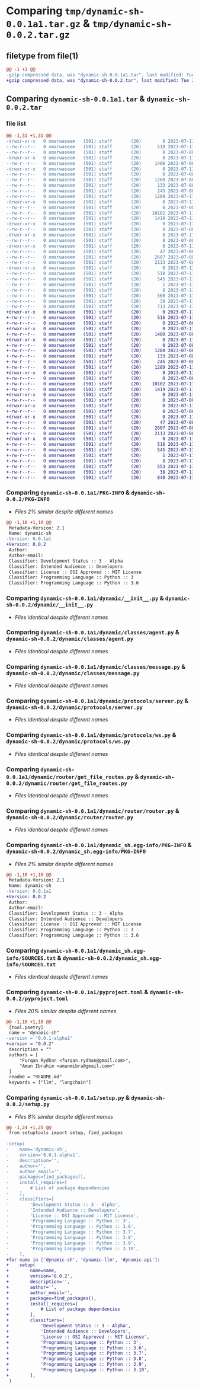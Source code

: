 # Comparing `tmp/dynamic-sh-0.0.1a1.tar.gz` & `tmp/dynamic-sh-0.0.2.tar.gz`

## filetype from file(1)

```diff
@@ -1 +1 @@
-gzip compressed data, was "dynamic-sh-0.0.1a1.tar", last modified: Tue Jul 11 22:09:38 2023, max compression
+gzip compressed data, was "dynamic-sh-0.0.2.tar", last modified: Tue Jul 11 22:14:41 2023, max compression
```

## Comparing `dynamic-sh-0.0.1a1.tar` & `dynamic-sh-0.0.2.tar`

### file list

```diff
@@ -1,31 +1,31 @@
-drwxr-xr-x   0 omarwaseem   (501) staff       (20)        0 2023-07-11 22:09:38.470033 dynamic-sh-0.0.1a1/
--rw-r--r--   0 omarwaseem   (501) staff       (20)      518 2023-07-11 22:09:38.469911 dynamic-sh-0.0.1a1/PKG-INFO
--rw-r--r--   0 omarwaseem   (501) staff       (20)        0 2023-07-08 22:39:44.000000 dynamic-sh-0.0.1a1/README.md
-drwxr-xr-x   0 omarwaseem   (501) staff       (20)        0 2023-07-11 22:09:38.467998 dynamic-sh-0.0.1a1/dynamic/
--rw-r--r--   0 omarwaseem   (501) staff       (20)     1400 2023-07-08 22:39:44.000000 dynamic-sh-0.0.1a1/dynamic/__init__.py
-drwxr-xr-x   0 omarwaseem   (501) staff       (20)        0 2023-07-11 22:09:38.468470 dynamic-sh-0.0.1a1/dynamic/classes/
--rw-r--r--   0 omarwaseem   (501) staff       (20)        0 2023-07-08 22:39:44.000000 dynamic-sh-0.0.1a1/dynamic/classes/__init__.py
--rw-r--r--   0 omarwaseem   (501) staff       (20)     1280 2023-07-08 22:39:44.000000 dynamic-sh-0.0.1a1/dynamic/classes/agent.py
--rw-r--r--   0 omarwaseem   (501) staff       (20)      133 2023-07-08 22:39:44.000000 dynamic-sh-0.0.1a1/dynamic/classes/chain.py
--rw-r--r--   0 omarwaseem   (501) staff       (20)      245 2023-07-08 22:39:44.000000 dynamic-sh-0.0.1a1/dynamic/classes/logger.py
--rw-r--r--   0 omarwaseem   (501) staff       (20)     1289 2023-07-11 18:24:11.000000 dynamic-sh-0.0.1a1/dynamic/classes/message.py
-drwxr-xr-x   0 omarwaseem   (501) staff       (20)        0 2023-07-11 22:09:38.468769 dynamic-sh-0.0.1a1/dynamic/protocols/
--rw-r--r--   0 omarwaseem   (501) staff       (20)        0 2023-07-08 22:39:44.000000 dynamic-sh-0.0.1a1/dynamic/protocols/__init__.py
--rw-r--r--   0 omarwaseem   (501) staff       (20)    10102 2023-07-11 18:24:11.000000 dynamic-sh-0.0.1a1/dynamic/protocols/server.py
--rw-r--r--   0 omarwaseem   (501) staff       (20)     1419 2023-07-11 18:24:11.000000 dynamic-sh-0.0.1a1/dynamic/protocols/ws.py
-drwxr-xr-x   0 omarwaseem   (501) staff       (20)        0 2023-07-11 22:09:38.468877 dynamic-sh-0.0.1a1/dynamic/request/
--rw-r--r--   0 omarwaseem   (501) staff       (20)        0 2023-07-08 22:39:44.000000 dynamic-sh-0.0.1a1/dynamic/request/__init__.py
-drwxr-xr-x   0 omarwaseem   (501) staff       (20)        0 2023-07-11 22:09:38.468957 dynamic-sh-0.0.1a1/dynamic/response/
--rw-r--r--   0 omarwaseem   (501) staff       (20)        0 2023-07-08 22:39:44.000000 dynamic-sh-0.0.1a1/dynamic/response/__init__.py
-drwxr-xr-x   0 omarwaseem   (501) staff       (20)        0 2023-07-11 22:09:38.469281 dynamic-sh-0.0.1a1/dynamic/router/
--rw-r--r--   0 omarwaseem   (501) staff       (20)       47 2023-07-08 22:39:44.000000 dynamic-sh-0.0.1a1/dynamic/router/__init__.py
--rw-r--r--   0 omarwaseem   (501) staff       (20)     2607 2023-07-08 22:39:44.000000 dynamic-sh-0.0.1a1/dynamic/router/get_file_routes.py
--rw-r--r--   0 omarwaseem   (501) staff       (20)     2113 2023-07-08 22:39:44.000000 dynamic-sh-0.0.1a1/dynamic/router/router.py
-drwxr-xr-x   0 omarwaseem   (501) staff       (20)        0 2023-07-11 22:09:38.469765 dynamic-sh-0.0.1a1/dynamic_sh.egg-info/
--rw-r--r--   0 omarwaseem   (501) staff       (20)      518 2023-07-11 22:09:38.000000 dynamic-sh-0.0.1a1/dynamic_sh.egg-info/PKG-INFO
--rw-r--r--   0 omarwaseem   (501) staff       (20)      545 2023-07-11 22:09:38.000000 dynamic-sh-0.0.1a1/dynamic_sh.egg-info/SOURCES.txt
--rw-r--r--   0 omarwaseem   (501) staff       (20)        1 2023-07-11 22:09:38.000000 dynamic-sh-0.0.1a1/dynamic_sh.egg-info/dependency_links.txt
--rw-r--r--   0 omarwaseem   (501) staff       (20)        8 2023-07-11 22:09:38.000000 dynamic-sh-0.0.1a1/dynamic_sh.egg-info/top_level.txt
--rw-r--r--   0 omarwaseem   (501) staff       (20)      560 2023-07-11 22:09:28.000000 dynamic-sh-0.0.1a1/pyproject.toml
--rw-r--r--   0 omarwaseem   (501) staff       (20)       38 2023-07-11 22:09:38.470067 dynamic-sh-0.0.1a1/setup.cfg
--rw-r--r--   0 omarwaseem   (501) staff       (20)      713 2023-07-11 22:09:32.000000 dynamic-sh-0.0.1a1/setup.py
+drwxr-xr-x   0 omarwaseem   (501) staff       (20)        0 2023-07-11 22:14:41.670680 dynamic-sh-0.0.2/
+-rw-r--r--   0 omarwaseem   (501) staff       (20)      516 2023-07-11 22:14:41.670542 dynamic-sh-0.0.2/PKG-INFO
+-rw-r--r--   0 omarwaseem   (501) staff       (20)        0 2023-07-08 22:39:44.000000 dynamic-sh-0.0.2/README.md
+drwxr-xr-x   0 omarwaseem   (501) staff       (20)        0 2023-07-11 22:14:41.667348 dynamic-sh-0.0.2/dynamic/
+-rw-r--r--   0 omarwaseem   (501) staff       (20)     1400 2023-07-08 22:39:44.000000 dynamic-sh-0.0.2/dynamic/__init__.py
+drwxr-xr-x   0 omarwaseem   (501) staff       (20)        0 2023-07-11 22:14:41.668379 dynamic-sh-0.0.2/dynamic/classes/
+-rw-r--r--   0 omarwaseem   (501) staff       (20)        0 2023-07-08 22:39:44.000000 dynamic-sh-0.0.2/dynamic/classes/__init__.py
+-rw-r--r--   0 omarwaseem   (501) staff       (20)     1280 2023-07-08 22:39:44.000000 dynamic-sh-0.0.2/dynamic/classes/agent.py
+-rw-r--r--   0 omarwaseem   (501) staff       (20)      133 2023-07-08 22:39:44.000000 dynamic-sh-0.0.2/dynamic/classes/chain.py
+-rw-r--r--   0 omarwaseem   (501) staff       (20)      245 2023-07-08 22:39:44.000000 dynamic-sh-0.0.2/dynamic/classes/logger.py
+-rw-r--r--   0 omarwaseem   (501) staff       (20)     1289 2023-07-11 18:24:11.000000 dynamic-sh-0.0.2/dynamic/classes/message.py
+drwxr-xr-x   0 omarwaseem   (501) staff       (20)        0 2023-07-11 22:14:41.668954 dynamic-sh-0.0.2/dynamic/protocols/
+-rw-r--r--   0 omarwaseem   (501) staff       (20)        0 2023-07-08 22:39:44.000000 dynamic-sh-0.0.2/dynamic/protocols/__init__.py
+-rw-r--r--   0 omarwaseem   (501) staff       (20)    10102 2023-07-11 18:24:11.000000 dynamic-sh-0.0.2/dynamic/protocols/server.py
+-rw-r--r--   0 omarwaseem   (501) staff       (20)     1419 2023-07-11 18:24:11.000000 dynamic-sh-0.0.2/dynamic/protocols/ws.py
+drwxr-xr-x   0 omarwaseem   (501) staff       (20)        0 2023-07-11 22:14:41.669096 dynamic-sh-0.0.2/dynamic/request/
+-rw-r--r--   0 omarwaseem   (501) staff       (20)        0 2023-07-08 22:39:44.000000 dynamic-sh-0.0.2/dynamic/request/__init__.py
+drwxr-xr-x   0 omarwaseem   (501) staff       (20)        0 2023-07-11 22:14:41.669185 dynamic-sh-0.0.2/dynamic/response/
+-rw-r--r--   0 omarwaseem   (501) staff       (20)        0 2023-07-08 22:39:44.000000 dynamic-sh-0.0.2/dynamic/response/__init__.py
+drwxr-xr-x   0 omarwaseem   (501) staff       (20)        0 2023-07-11 22:14:41.669559 dynamic-sh-0.0.2/dynamic/router/
+-rw-r--r--   0 omarwaseem   (501) staff       (20)       47 2023-07-08 22:39:44.000000 dynamic-sh-0.0.2/dynamic/router/__init__.py
+-rw-r--r--   0 omarwaseem   (501) staff       (20)     2607 2023-07-08 22:39:44.000000 dynamic-sh-0.0.2/dynamic/router/get_file_routes.py
+-rw-r--r--   0 omarwaseem   (501) staff       (20)     2113 2023-07-08 22:39:44.000000 dynamic-sh-0.0.2/dynamic/router/router.py
+drwxr-xr-x   0 omarwaseem   (501) staff       (20)        0 2023-07-11 22:14:41.670343 dynamic-sh-0.0.2/dynamic_sh.egg-info/
+-rw-r--r--   0 omarwaseem   (501) staff       (20)      516 2023-07-11 22:14:41.000000 dynamic-sh-0.0.2/dynamic_sh.egg-info/PKG-INFO
+-rw-r--r--   0 omarwaseem   (501) staff       (20)      545 2023-07-11 22:14:41.000000 dynamic-sh-0.0.2/dynamic_sh.egg-info/SOURCES.txt
+-rw-r--r--   0 omarwaseem   (501) staff       (20)        1 2023-07-11 22:14:41.000000 dynamic-sh-0.0.2/dynamic_sh.egg-info/dependency_links.txt
+-rw-r--r--   0 omarwaseem   (501) staff       (20)        8 2023-07-11 22:14:41.000000 dynamic-sh-0.0.2/dynamic_sh.egg-info/top_level.txt
+-rw-r--r--   0 omarwaseem   (501) staff       (20)      553 2023-07-11 22:13:47.000000 dynamic-sh-0.0.2/pyproject.toml
+-rw-r--r--   0 omarwaseem   (501) staff       (20)       38 2023-07-11 22:14:41.670727 dynamic-sh-0.0.2/setup.cfg
+-rw-r--r--   0 omarwaseem   (501) staff       (20)      840 2023-07-11 22:14:34.000000 dynamic-sh-0.0.2/setup.py
```

### Comparing `dynamic-sh-0.0.1a1/PKG-INFO` & `dynamic-sh-0.0.2/PKG-INFO`

 * *Files 2% similar despite different names*

```diff
@@ -1,10 +1,10 @@
 Metadata-Version: 2.1
 Name: dynamic-sh
-Version: 0.0.1a1
+Version: 0.0.2
 Author: 
 Author-email: 
 Classifier: Development Status :: 3 - Alpha
 Classifier: Intended Audience :: Developers
 Classifier: License :: OSI Approved :: MIT License
 Classifier: Programming Language :: Python :: 3
 Classifier: Programming Language :: Python :: 3.6
```

### Comparing `dynamic-sh-0.0.1a1/dynamic/__init__.py` & `dynamic-sh-0.0.2/dynamic/__init__.py`

 * *Files identical despite different names*

### Comparing `dynamic-sh-0.0.1a1/dynamic/classes/agent.py` & `dynamic-sh-0.0.2/dynamic/classes/agent.py`

 * *Files identical despite different names*

### Comparing `dynamic-sh-0.0.1a1/dynamic/classes/message.py` & `dynamic-sh-0.0.2/dynamic/classes/message.py`

 * *Files identical despite different names*

### Comparing `dynamic-sh-0.0.1a1/dynamic/protocols/server.py` & `dynamic-sh-0.0.2/dynamic/protocols/server.py`

 * *Files identical despite different names*

### Comparing `dynamic-sh-0.0.1a1/dynamic/protocols/ws.py` & `dynamic-sh-0.0.2/dynamic/protocols/ws.py`

 * *Files identical despite different names*

### Comparing `dynamic-sh-0.0.1a1/dynamic/router/get_file_routes.py` & `dynamic-sh-0.0.2/dynamic/router/get_file_routes.py`

 * *Files identical despite different names*

### Comparing `dynamic-sh-0.0.1a1/dynamic/router/router.py` & `dynamic-sh-0.0.2/dynamic/router/router.py`

 * *Files identical despite different names*

### Comparing `dynamic-sh-0.0.1a1/dynamic_sh.egg-info/PKG-INFO` & `dynamic-sh-0.0.2/dynamic_sh.egg-info/PKG-INFO`

 * *Files 2% similar despite different names*

```diff
@@ -1,10 +1,10 @@
 Metadata-Version: 2.1
 Name: dynamic-sh
-Version: 0.0.1a1
+Version: 0.0.2
 Author: 
 Author-email: 
 Classifier: Development Status :: 3 - Alpha
 Classifier: Intended Audience :: Developers
 Classifier: License :: OSI Approved :: MIT License
 Classifier: Programming Language :: Python :: 3
 Classifier: Programming Language :: Python :: 3.6
```

### Comparing `dynamic-sh-0.0.1a1/dynamic_sh.egg-info/SOURCES.txt` & `dynamic-sh-0.0.2/dynamic_sh.egg-info/SOURCES.txt`

 * *Files identical despite different names*

### Comparing `dynamic-sh-0.0.1a1/pyproject.toml` & `dynamic-sh-0.0.2/pyproject.toml`

 * *Files 20% similar despite different names*

```diff
@@ -1,10 +1,10 @@
 [tool.poetry]
 name = "dynamic-sh"
-version = "0.0.1-alpha1"
+version = "0.0.2"
 description = ""
 authors = [
     "Furqan Rydhan <furqan.rydhan@gmail.com>",
     "Aman Ibrahim <amanmibra@gmail.com>"
 ]
 readme = "README.md"
 keywords = ["llm", "langchain"]
```

### Comparing `dynamic-sh-0.0.1a1/setup.py` & `dynamic-sh-0.0.2/setup.py`

 * *Files 8% similar despite different names*

```diff
@@ -1,24 +1,25 @@
 from setuptools import setup, find_packages
 
-setup(
-    name='dynamic-sh',
-    version='0.0.1-alpha1',
-    description='',
-    author='',
-    author_email='',
-    packages=find_packages(),
-    install_requires=[
-        # List of package dependencies
-    ],
-    classifiers=[
-        'Development Status :: 3 - Alpha',
-        'Intended Audience :: Developers',
-        'License :: OSI Approved :: MIT License',
-        'Programming Language :: Python :: 3',
-        'Programming Language :: Python :: 3.6',
-        'Programming Language :: Python :: 3.7',
-        'Programming Language :: Python :: 3.8',
-        'Programming Language :: Python :: 3.9',
-        'Programming Language :: Python :: 3.10',
-    ],
+for name in ['dynamic-sh', 'dynamic-llm', 'dynamic-api']:
+    setup(
+        name=name,
+        version='0.0.2',
+        description='',
+        author='',
+        author_email='',
+        packages=find_packages(),
+        install_requires=[
+            # List of package dependencies
+        ],
+        classifiers=[
+            'Development Status :: 3 - Alpha',
+            'Intended Audience :: Developers',
+            'License :: OSI Approved :: MIT License',
+            'Programming Language :: Python :: 3',
+            'Programming Language :: Python :: 3.6',
+            'Programming Language :: Python :: 3.7',
+            'Programming Language :: Python :: 3.8',
+            'Programming Language :: Python :: 3.9',
+            'Programming Language :: Python :: 3.10',
+        ],
 )
```


